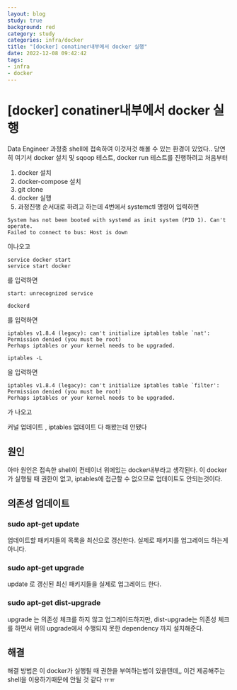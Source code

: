 ```yaml
---
layout: blog
study: true
background: red
category: study
categories: infra/docker
title: "[docker] conatiner내부에서 docker 실행"
date: 2022-12-08 09:42:42
tags:
- infra
- docker
---
```


# [docker] conatiner내부에서 docker 실행

Data Engineer 과정중 shell에 접속하여 이것저것 해볼 수 있는 환경이 있었다..
당연히 여기서 docker 설치 및 sqoop 테스트, docker run 테스트를 진행하려고 처음부터 

1. docker 설치
2. docker-compose 설치
3. git clone
4. docker 실행
5. 과정진행
순서대로 하려고 하는데 4번에서 systemctl 명령어 입력하면  

```shell
System has not been booted with systemd as init system (PID 1). Can't operate.
Failed to connect to bus: Host is down
```
이나오고

```
service docker start
service start docker
```
를 입력하면

```shell
start: unrecognized service
```

```
dockerd
```

를 입력하면

```
iptables v1.8.4 (legacy): can't initialize iptables table `nat': Permission denied (you must be root)
Perhaps iptables or your kernel needs to be upgraded.
```
```
iptables -L 
```
을 입력하면

```
iptables v1.8.4 (legacy): can't initialize iptables table `filter': Permission denied (you must be root)
Perhaps iptables or your kernel needs to be upgraded.
```

가 나오고 


커널 업데이트 , iptables 업데이트 다 해봤는데 안됐다

## 원인
아마 원인은 접속한 shell이 컨테이너 위에있는 docker내부라고 생각된다. 이 docker가 실행될 때 권한이 없고, iptables에 접근할 수 없으므로 업데이트도 안되는것이다.

## 의존성 업데이트

### sudo apt-get update
업데이트할 패키지들의 목록을 최신으로 갱신한다. 실제로 패키지를 업그레이드 하는게 아니다.

### sudo apt-get upgrade
update 로 갱신된 최신 패키지들을 실제로 업그레이드 한다.

### sudo apt-get dist-upgrade
upgrade 는 의존성 체크를 하지 않고 업그레이드하지만, dist-upgrade는 의존성 체크를 하면서 위의 upgrade에서 수행되지 못한 dependency 까지 설치해준다. 


## 해결
해결 방법은 이 docker가 실행될 때 권한을 부여하는법이 있을텐데,, 이건 제공해주는 shell을 이용하기때문에 안될 것 같다 ㅠㅠ